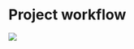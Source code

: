 # Project workflow

[![](https://www.mermaidchart.com/raw/8b147480-fe1a-423a-96eb-cc01a4a3123d?theme=light&version=v0.1&format=svg)](https://www.mermaidchart.com/raw/8b147480-fe1a-423a-96eb-cc01a4a3123d?theme=light&version=v0.1&format=svg)

